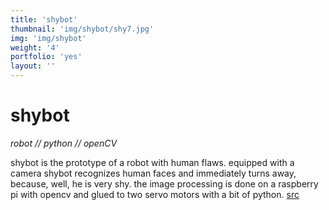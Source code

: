 ```yaml
---
title: 'shybot'
thumbnail: 'img/shybot/shy7.jpg'
img: 'img/shybot'
weight: '4'
portfolio: 'yes'
layout: ''
---
```


# shybot

*robot // python // openCV* 

shybot is the prototype of a robot with human flaws. equipped with a camera shybot recognizes human faces and immediately turns away, because, well, he is very shy.
the image processing is done on a raspberry pi with opencv and glued to two servo motors with a bit of python. [src](https://github.com/zecktos/shybot)

